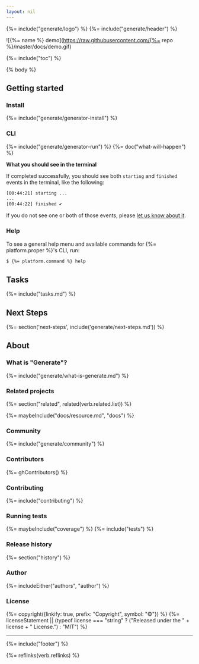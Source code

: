 ```yaml
---
layout: nil
---
```


{%= include("generate/logo") %}
{%= include("generate/header") %}

![{%= name %} demo](https://raw.githubusercontent.com/{%= repo %}/master/docs/demo.gif)

{%= include("toc") %}

{% body %}

## Getting started
### Install
{%= include("generate/generator-install") %}

### CLI
{%= include("generate/generator-run") %}
{%= doc("what-will-happen") %}

**What you should see in the terminal**

If completed successfully, you should see both `starting` and `finished` events in the terminal, like the following:

```sh
[00:44:21] starting ...
...
[00:44:22] finished ✔
```

If you do not see one or both of those events, please [let us know about it](../../issues).

### Help

To see a general help menu and available commands for {%= platform.proper %}'s CLI, run:

```sh
$ {%= platform.command %} help
```

## Tasks
{%= include("tasks.md") %}

## Next Steps
{%= section('next-steps', include('generate/next-steps.md')) %}

## About
### What is "Generate"?
{%= include("generate/what-is-generate.md") %}

### Related projects
{%= section("related", related(verb.related.list)) %}

{%= maybeInclude("docs/resource.md", "docs") %}

### Community
{%= include("generate/community") %}

### Contributors
{%= ghContributors() %}

### Contributing
{%= include("contributing") %}

### Running tests
{%= maybeInclude("coverage") %}
{%= include("tests") %}

### Release history
{%= section("history") %}

### Author
{%= includeEither("authors", "author") %}

### License
{%= copyright({linkify: true, prefix: "Copyright", symbol: "©"}) %}
{%= licenseStatement || (typeof license === "string" ? ("Released under the " + license + " License.") : "MIT") %}

***

{%= include("footer") %}

{%= reflinks(verb.reflinks) %}

[docs]: https://github.com/generate/generate/blob/master/docs/
